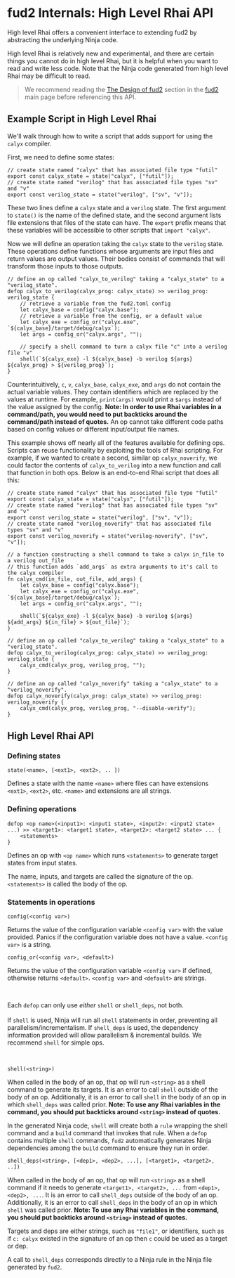 # fud2 Internals: High Level Rhai API

High level Rhai offers a convenient interface to extending fud2 by abstracting the underlying Ninja code. 

High level Rhai is relatively new and experimental, and there are certain things you cannot do in high level Rhai, but it is helpful when you want to read and write less code. Note that the Ninja code generated from high level Rhai may be difficult to read.

> We recommend reading the [The Design of fud2][fud2-design] section in the [fud2][] main page before referencing this API.

[fud2]: ./index.md
[fud2-design]: ./index.md#the-design-of-fud2

## Example Script in High Level Rhai

We'll walk through how to write a script that adds support for using the `calyx` compiler.

First, we need to define some states:

```rust,ignore
// create state named "calyx" that has associated file type "futil"
export const calyx_state = state("calyx", ["futil"]);
// create state named "verilog" that has associated file types "sv" and "v"
export const verilog_state = state("verilog", ["sv", "v"]);
```

These two lines define a `calyx` state and a `verilog` state. The first argument to `state()` is the name of the defined state, and the second argument lists file extensions that files of the state can have. The `export` prefix means that these variables will be accessible to other scripts that `import "calyx"`.

Now we will define an operation taking the `calyx` state to the `verilog` state. These operations define functions whose arguments are input files and return values are output values. Their bodies consist of commands that will transform those inputs to those outputs.

```rust,ignore
// define an op called "calyx_to_verilog" taking a "calyx_state" to a "verilog_state".
defop calyx_to_verilog(calyx_prog: calyx_state) >> verilog_prog: verilog_state {
    // retrieve a variable from the fud2.toml config
    let calyx_base = config("calyx.base");
    // retrieve a variable from the config, or a default value
    let calyx_exe = config_or("calyx.exe", `${calyx_base}/target/debug/calyx`);
    let args = config_or("calyx.args", "");

    // specify a shell command to turn a calyx file "c" into a verilog file "v"
    shell(`${calyx_exe} -l ${calyx_base} -b verilog ${args} ${calyx_prog} > ${verilog_prog}`);
}
```

Counterintuitively, `c`, `v`, `calyx_base`, `calyx_exe`, and `args` do not contain the actual variable values. They contain identifiers which are replaced by the values at runtime. For example, `print(args)` would print a `$args` instead of the value assigned by the config. **Note: In order to use Rhai variables in a command/path, you would need to put backticks around the command/path instead of quotes.** An op cannot take different code paths based on config values or different input/output file names.

This example shows off nearly all of the features available for defining ops. Scripts can reuse functionality by exploiting the tools of Rhai scripting. For example, if we wanted to create a second, similar op `calyx_noverify`, we could factor the contents of `calyx_to_verilog` into a new function and call that function in both ops. Below is an end-to-end Rhai script that does all this:

```
// create state named "calyx" that has associated file type "futil"
export const calyx_state = state("calyx", ["futil"]);
// create state named "verilog" that has associated file types "sv" and "v"
export const verilog_state = state("verilog", ["sv", "v"]);
// create state named "verilog_noverify" that has associated file types "sv" and "v"
export const verilog_noverify = state("verilog-noverify", ["sv", "v"]);

// a function constructing a shell command to take a calyx in_file to a verilog out_file
// this function adds `add_args` as extra arguments to it's call to the calyx compiler
fn calyx_cmd(in_file, out_file, add_args) {
    let calyx_base = config("calyx.base");
    let calyx_exe = config_or("calyx.exe", `${calyx_base}/target/debug/calyx`);
    let args = config_or("calyx.args", "");

    shell(`${calyx_exe} -l ${calyx_base} -b verilog ${args} ${add_args} ${in_file} > ${out_file}`);
}

// define an op called "calyx_to_verilog" taking a "calyx_state" to a "verilog_state".
defop calyx_to_verilog(calyx_prog: calyx_state) >> verilog_prog: verilog_state {
    calyx_cmd(calyx_prog, verilog_prog, "");
}

// define an op called "calyx_noverify" taking a "calyx_state" to a "verilog_noverify".
defop calyx_noverify(calyx_prog: calyx_state) >> verilog_prog: verilog_noverify {
    calyx_cmd(calyx_prog, verilog_prog, "--disable-verify");
}
```

## High Level Rhai API

### Defining states

```
state(<name>, [<ext1>, <ext2>, .. ])
```
Defines a state with the name `<name>` where files can have extensions `<ext1>`, `<ext2>`, etc. `<name>` and extensions are all strings.

### Defining operations

```
defop <op name>(<input1>: <input1 state>, <input2>: <input2 state> ...) >> <target1>: <target1 state>, <target2>: <target2 state> ... {
    <statements>
}
```
Defines an op with `<op name>` which runs `<statements>` to generate target states from input states. 

The name, inputs, and targets are called the signature of the op. `<statements>` is called the body of the op.

### Statements in operations

```
config(<config var>)
```
Returns the value of the configuration variable `<config var>` with the value provided. Panics if the configuration variable does not have a value. `<config var>` is a string.

```
config_or(<config var>, <default>)
```
Returns the value of the configuration variable `<config var>` if defined, otherwise returns `<default>`. `<config var>` and `<default>` are strings.

<br>

<div class="warning">

Each `defop` can only use *either* `shell` or `shell_deps`, not both.<br><br>If `shell` is used, Ninja will run all `shell` statements in order, preventing all parallelism/incrementalism. If `shell_deps` is used, the dependency information provided will allow parallelism & incremental builds. We recommend `shell` for simple ops.

</div>

<br>

```
shell(<string>)
```
When called in the body of an op, that op will run `<string>` as a shell command to generate its targets. It is an error to call `shell` outside of the body of an op. Additionally, it is an error to call `shell` in the body of an op in which `shell_deps` was called prior. **Note: To use any Rhai variables in the command, you should put backticks around `<string>` instead of quotes.**

In the generated Ninja code, `shell` will create both a `rule` wrapping the shell command and a `build` command that invokes that rule. When a `defop` contains multiple `shell` commands, `fud2` automatically generates Ninja dependencies among the `build` command to ensure they run in order.

```
shell_deps(<string>, [<dep1>, <dep2>, ...], [<target1>, <target2>, ..])
```
When called in the body of an op, that op will run `<string>` as a shell command if it needs to generate `<target1>, <target2>, ...` from `<dep1>, <dep2>, ...`. It is an error to call `shell_deps` outside of the body of an op. Additionally, it is an error to call `shell_deps` in the body of an op in which `shell`  was called prior. **Note: To use any Rhai variables in the command, you should put backticks around `<string>` instead of quotes.**

Targets and deps are either strings, such as `"file1"`, or identifiers, such as if `c: calyx` existed in the signature of an op then `c` could be used as a target or dep.

A call to `shell_deps` corresponds directly to a Ninja rule in the Ninja file generated by `fud2`.